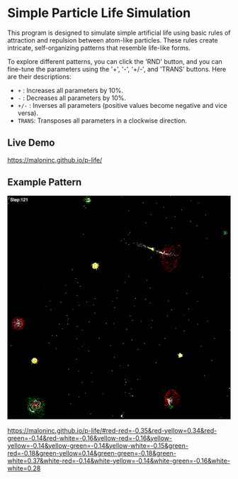# Simple Particle Life Simulation

This program is designed to simulate simple artificial life using basic rules of attraction and repulsion between atom-like particles.
These rules create intricate, self-organizing patterns that resemble life-like forms.

To explore different patterns, you can click the 'RND' button, and you can fine-tune the parameters using the '+', '-', '+/-', and 'TRANS' buttons. Here are their descriptions:

- `+` : Increases all parameters by 10%.
- `-` : Decreases all parameters by 10%.
- `+/-` : Inverses all parameters (positive values become negative and vice versa).
- `TRANS`: Transposes all parameters in a clockwise direction.

## Live Demo
https://maloninc.github.io/p-life/

## Example Pattern

![Example 1](images/particle-life-image-r-r=-0.35&r-y=0.34&r-g=-0.14&r-w=-0.16&y-r=-0.16&y-y=-0.14&y-g=-0.14&y-w=-0.15&g-r=-0.18&g-y=0.14&g-g=-0.18&g-w=0.37&w-r=-0.14&w-y=-0.14&w-g=-0.16&w-w=0.28.png?raw=true "Example 1")

https://maloninc.github.io/p-life/#red-red=-0.35&red-yellow=0.34&red-green=-0.14&red-white=-0.16&yellow-red=-0.16&yellow-yellow=-0.14&yellow-green=-0.14&yellow-white=-0.15&green-red=-0.18&green-yellow=0.14&green-green=-0.18&green-white=0.37&white-red=-0.14&white-yellow=-0.14&white-green=-0.16&white-white=0.28

